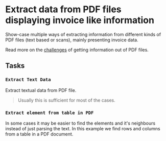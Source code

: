 # Extract data from PDF files displaying invoice like information

Show-case multiple ways of extracting information from different kinds of PDF files
(text based or scans), mainly presenting invoice data.

Read more on the
[challenges](https://pypdf.readthedocs.io/en/latest/user/extract-text.html) of getting
information out of PDF files.

## Tasks

### `Extract Text Data`

Extract textual data from PDF file.

> Usually this is sufficient for most of the cases.


### `Extract element from table in PDF`

In some cases it may be easier to find the elements and it's neighbours instead of just parsing the text. In this example we find rows and columns from a table in a PDF document.
